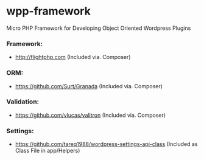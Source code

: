# wpp-framework
Micro PHP Framework for Developing Object Oriented Wordpress Plugins

### Framework: 
- http://flightphp.com
(Included via. Composer)

### ORM: 
- https://github.com/Surt/Granada
(Included via. Composer)

### Validation:
- https://github.com/vlucas/valitron
(Included via. Composer)

### Settings:
- https://github.com/tareq1988/wordpress-settings-api-class
(Included as Class File in app/Helpers)
